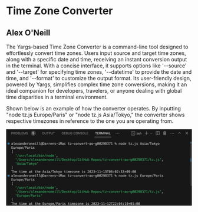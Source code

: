 # Time Zone Converter
## Alex O'Neill

The Yargs-based Time Zone Converter is a command-line tool designed to effortlessly convert time zones. Users input source and target time zones, along with a specific date and time, receiving an instant conversion output in the terminal. With a concise interface, it supports options like '--source' and '--target' for specifying time zones, '--datetime' to provide the date and time, and '--format' to customize the output format. Its user-friendly design, powered by Yargs, simplifies complex time zone conversions, making it an ideal companion for developers, travelers, or anyone dealing with global time disparities in a terminal environment.

Shown below is an example of how the converter operates. By inputting "node tz.js Europe/Paris" or "node tz.js Asia/Tokyo," the converter shows respective timezones in reference to the one you are operating from.

![operations](./img/operations.png)